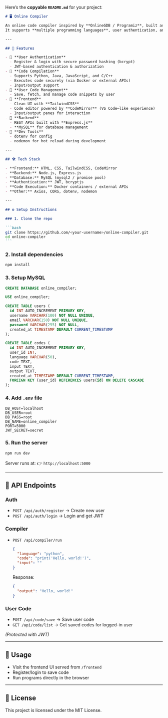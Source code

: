 Here’s the **copyable `README.md`** for your project:

````markdown
# 🖥️ Online Compiler

An online code compiler inspired by **OnlineGDB / Programiz**, built as a full-stack mini-project.  
It supports **multiple programming languages**, user authentication, and code storage.

---

## 📌 Features

- 🔹 **User Authentication**
  - Register & login with secure password hashing (bcrypt)
  - JWT-based authentication & authorization
- 🔹 **Code Compilation**
  - Supports Python, Java, JavaScript, and C/C++
  - Executes code securely (via Docker or external APIs)
  - Input/output support
- 🔹 **User Code Management**
  - Save, fetch, and manage code snippets by user
- 🔹 **Frontend**
  - Clean UI with **TailwindCSS**
  - Code editor powered by **CodeMirror** (VS Code–like experience)
  - Input/output panes for interaction
- 🔹 **Backend**
  - REST APIs built with **Express.js**
  - **MySQL** for database management
- 🔹 **Dev Tools**
  - dotenv for config
  - nodemon for hot reload during development

---

## 🛠️ Tech Stack

- **Frontend:** HTML, CSS, TailwindCSS, CodeMirror
- **Backend:** Node.js, Express.js
- **Database:** MySQL (mysql2 / promise pool)
- **Authentication:** JWT, bcryptjs
- **Code Execution:** Docker containers / external APIs
- **Other:** Axios, CORS, dotenv, nodemon

---

## ⚙️ Setup Instructions

### 1. Clone the repo

```bash
git clone https://github.com/<your-username>/online-compiler.git
cd online-compiler
```
````

### 2. Install dependencies

```bash
npm install
```

### 3. Setup MySQL

```sql
CREATE DATABASE online_compiler;

USE online_compiler;

CREATE TABLE users (
  id INT AUTO_INCREMENT PRIMARY KEY,
  username VARCHAR(100) NOT NULL UNIQUE,
  email VARCHAR(150) NOT NULL UNIQUE,
  password VARCHAR(255) NOT NULL,
  created_at TIMESTAMP DEFAULT CURRENT_TIMESTAMP
);

CREATE TABLE codes (
  id INT AUTO_INCREMENT PRIMARY KEY,
  user_id INT,
  language VARCHAR(50),
  code TEXT,
  input TEXT,
  output TEXT,
  created_at TIMESTAMP DEFAULT CURRENT_TIMESTAMP,
  FOREIGN KEY (user_id) REFERENCES users(id) ON DELETE CASCADE
);
```

### 4. Add `.env` file

```
DB_HOST=localhost
DB_USER=root
DB_PASS=root
DB_NAME=online_compiler
PORT=5000
JWT_SECRET=secret
```

### 5. Run the server

```bash
npm run dev
```

Server runs at:
👉 `http://localhost:5000`

---

## 🔑 API Endpoints

### Auth

- `POST /api/auth/register` → Create new user
- `POST /api/auth/login` → Login and get JWT

### Compiler

- `POST /api/compiler/run`

  ```json
  {
    "language": "python",
    "code": "print('Hello, world!')",
    "input": ""
  }
  ```

  Response:

  ```json
  {
    "output": "Hello, world!"
  }
  ```

### User Code

- `POST /api/code/save` → Save user code
- `GET /api/code/list` → Get saved codes for logged-in user

_(Protected with JWT)_

---

## 🚀 Usage

- Visit the frontend UI served from `/frontend`
- Register/login to save code
- Run programs directly in the browser

---

## 📜 License

This project is licensed under the MIT License.

```

```
